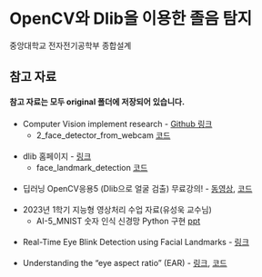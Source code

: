 # OpenCV와 Dlib을 이용한 졸음 탐지
중앙대학교 전자전기공학부 종합설계

## 참고 자료
#### 참고 자료는 모두 original 폴더에 저장되어 있습니다.

- Computer Vision implement research - [Github 링크](https://github.com/hayunjong83/computer_vision_implement_research)
  - 2_face_detector_from_webcam [코드](https://github.com/hayunjong83/computer_vision_implement_research/blob/master/OpenCV/dlib_face_computation/2_face_detector_from_webcam/face_detector_from_webcam.py)
<br><br>
- dlib 홈페이지 - [링크](http://dlib.net/)
  - face_landmark_detection [코드](http://dlib.net/face_landmark_detection.py.html)
<br><br>
- 딥러닝 OpenCV응용5 (Dlib으로 얼굴 검출) 무료강의! - [동영상](https://www.youtube.com/watch?v=A0rPQ41-a84), [코드](./original/딥러닝_OpenCV응용5_(Dlib으로_얼굴_검출)_무료강의!/untitled1.py)
<br><br>
- 2023년 1학기 지능형 영상처리 수업 자료(유성욱 교수님)
  - AI-5_MNIST 숫자 인식 신경망 Python 구현 [ppt](./original/AI-5_MNIST_숫자_인식_신경망_Python_구현.pptx)
<br><br>
- Real-Time Eye Blink Detection using Facial Landmarks - [링크](https://vision.fe.uni-lj.si/cvww2016/proceedings/papers/05.pdf)
<br><br>
- Understanding the “eye aspect ratio” (EAR) - [링크](https://pyimagesearch.com/2017/04/24/eye-blink-detection-opencv-python-dlib/), [코드](./original/Understanding_the_“eye_aspect_ratio”_(EAR).py/)